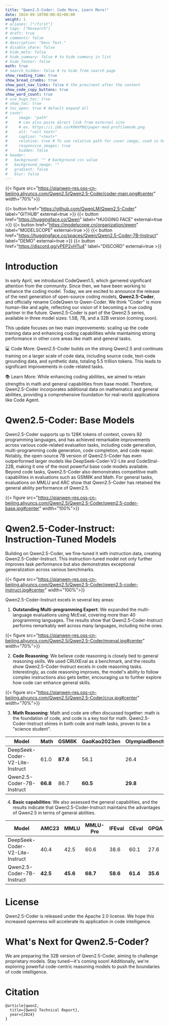 ```yaml
---
title: "Qwen2.5-Coder: Code More, Learn More!"
date: 2024-09-18T00:00:02+08:00
weight: 1
# aliases: ["/first"]
# tags: ["Research"]
# draft: true
# comments: false
# description: "Desc Text."
# disable_share: false
# hide_meta: false
# hide_summary: false # to hide summary in list
# hide_footer: false
math: true
# search_hidden: false # to hide from search page
show_reading_time: true
show_bread_crumbs: true
show_post_nav_links: false # the prev/next after the content
show_code_copy_buttons: true
show_word_count: true
# use_hugo_toc: true
# show_toc: true
# toc_open: true # default expand all
# cover:
#     image: "path"
#     # can also paste direct link from external site
#     # ex. https://i.ibb.co/K0HVPBd/paper-mod-profilemode.png
#     alt: "<alt text>"
#     caption: "<text>"
#     relative: true # To use relative path for cover image, used in hugo Page-bundles
#     responsive_images: true
#     hidden: false
# header:
#   background: "" # background css value
#   background_image: ""
#   gradient: false
#   blur: false
---
```


{{< figure src="https://qianwen-res.oss-cn-beijing.aliyuncs.com/Qwen2.5/Qwen2.5-Coder/coder-main.png#center" width="70%">}}

{{< button href="https://github.com/QwenLM/Qwen2.5-Coder" label="GITHUB" external=true >}}
{{< button href="https://huggingface.co/Qwen" label="HUGGING FACE" external=true >}}
{{< button href="https://modelscope.cn/organization/qwen" label="MODELSCOPE" external=true >}}
{{< button href="https://huggingface.co/spaces/Qwen/Qwen2.5-Coder-7B-Instruct" label="DEMO" external=true >}}
{{< button href="https://discord.gg/yPEP2vHTu4" label="DISCORD" external=true >}}

# Introduction

In early April, we introduced CodeQwen1.5, which garnered significant attention from the community. Since then, we have been working to enhance the coding model. Today, we are excited to announce the release of the next generation of open-source coding models, **Qwen2.5-Coder**, and officially rename CodeQwen to Qwen-Coder. We think "Coder" is more human-like and agile, reflecting our vision of it becoming a true coding partner in the future. Qwen2.5-Coder is part of the Qwen2.5 series, available in three model sizes: 1.5B, 7B, and a 32B version (coming soon).

This update focuses on two main improvements: scaling up the code training data and enhancing coding capabilities while maintaining strong performance in other core areas like math and general tasks.

💻 Code More: Qwen2.5-Coder builds on the strong Qwen2.5 and continues training on a larger scale of code data, including source code, text-code grounding data, and synthetic data, totaling 5.5 trillion tokens. This leads to significant improvements in code-related tasks.

📚 Learn More: While enhancing coding abilities, we aimed to retain strengths in math and general capabilities from base model. Therefore, Qwen2.5-Coder incorporates additional data on mathematics and general abilities, providing a comprehensive foundation for real-world applications like Code Agent.

# Qwen2.5-Coder: Base Models

Qwen2.5-Coder supports up to 128K tokens of context, covers 92 programming languages, and has achieved remarkable improvements across various code-related evaluation tasks, including code generation, multi-programming code generation, code completion, and code repair. Notably, the open-source 7B version of Qwen2.5-Coder has even outperformed larger models like DeepSeek-Coder-V2-Lite and CodeStral-22B, making it one of the most powerful base code models available. Beyond code tasks, Qwen2.5-Coder also demonstrates competitive math capabilities in evaluations such as GSM8K and Math. For general tasks, evaluations on MMLU and ARC show that Qwen2.5-Coder has retained the general ability performance of Qwen2.5.

{{< figure src="https://qianwen-res.oss-cn-beijing.aliyuncs.com/Qwen2.5/Qwen2.5-Coder/qwen2.5-coder-base.jpg#center" width="100%">}}

# Qwen2.5-Coder-Instruct: Instruction-Tuned Models

Building on Qwen2.5-Coder, we fine-tuned it with instruction data, creating Qwen2.5-Coder-Instruct. This instruction-tuned model not only further improves task performance but also demonstrates exceptional generalization across various benchmarks.

{{< figure src="https://qianwen-res.oss-cn-beijing.aliyuncs.com/Qwen2.5/Qwen2.5-Coder/qwen2.5-coder-instruct.jpg#center" width="100%">}}

Qwen2.5-Coder-Instruct excels in several key areas:

1. **Outstanding Multi-programming Expert**: We expanded the multi-language evaluations using McEval, covering more than 40 programming languages. The results show that Qwen2.5-Coder-Instruct performs remarkably well across many languages, including niche ones.

{{< figure src="https://qianwen-res.oss-cn-beijing.aliyuncs.com/Qwen2.5/Qwen2.5-Coder/mveval.jpg#center" width="70%">}}

2. **Code Reasoning**: We believe code reasoning is closely tied to general reasoning skills. We used CRUXEval as a benchmark, and the results show Qwen2.5-Coder-Instruct excels in code reasoning tasks. Interestingly, as code reasoning improves, the model's ability to follow complex instructions also gets better, encouraging us to further explore how code can enhance general skills.

{{< figure src="https://qianwen-res.oss-cn-beijing.aliyuncs.com/Qwen2.5/Qwen2.5-Coder/crux.jpg#center" width="70%">}}

3. **Math Reasoning**: Math and code are often discussed together: math is the foundation of code, and code is a key tool for math. Qwen2.5-Coder-Instruct shines in both code and math tasks, proven to be a "science student".
  
| **Model**                       | **Math**  | **GSM8K** | **GaoKao2023en** | **OlympiadBench** | **CollegeMath** | **AIME24** |
| ------------------------------- | --------- | --------- | ---------------- | ----------------- | --------------- | ---------- |
| DeepSeek-Coder-V2-Lite-Instruct | 61.0        | **87.6**  | 56.1             | 26.4              | 39.8            | 6.7        |
| Qwen2.5-Coder-7B-Instruct    | **66.8**  | 86.7      | **60.5**         | **29.8**          | **43.5**        | **10.0**     |

4. **Basic capabilities**: We also assessed the general capabilities, and the results indicate that Qwen2.5-Coder-Instruct maintains the advantages of Qwen2.5 in terms of general abilities.

| **Model**                       | **AMC23** | **MMLU**  | **MMLU-Pro**     | **IFEval**        | **CEval**       | **GPQA**   |
| ------------------------------- | --------- | --------- | ---------------- | ----------------- | --------------- | ---------- |
| DeepSeek-Coder-V2-Lite-Instruct | 40.4      | 42.5      | 60.6             | 38.6              | 60.1            | 27.6       |
| Qwen2.5-Coder-7B-Instruct    | **42.5**  | **45.6**  | **68.7**         | **58.6**          | **61.4**        | **35.6**   |


# License

Qwen2.5-Coder is released under the Apache 2.0 license. We hope this increased openness will accelerate its application in code intelligence.

# What's Next for Qwen2.5-Coder?

We are preparing the 32B version of Qwen2.5-Coder, aiming to challenge proprietary models. Stay tuned—it's coming soon! Additionally, we're exploring powerful code-centric reasoning models to push the boundaries of code intelligence.

# Citation

```
@article{qwen2,
  title={Qwen2 Technical Report},
  year={2024}
}
```
